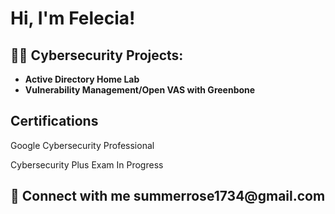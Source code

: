 <h1>Hi, I'm Felecia!</h1>

<h2>👨‍💻 Cybersecurity Projects:</h2>

- <b>Active Directory Home Lab </b>
- <b>Vulnerability Management/Open VAS with Greenbone </b>


<h2>Certifications</h2>
Google Cybersecurity Professional  <br>

Cybersecurity Plus Exam In Progress


<h2> 🤳 Connect with me summerrose1734@gmail.com</h2>



[linkedin]: www.linkedin.com/in/felecia-moore-260b2b1a2

<!--

Here are some ideas to get you started:

- 🔭 I’m currently working on ...
- 🌱 I’m currently learning ...
- 👯 I’m looking to collaborate on ...
- 🤔 I’m looking for help with ...
- 💬 Ask me about ...
- 📫 How to reach me: ...
- 😄 Pronouns: ...
- ⚡ Fun fact: ...
-->
